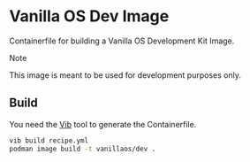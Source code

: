 # Vanilla OS Dev Image

Containerfile for building a Vanilla OS Development Kit Image.

> [!NOTE]
> This image is meant to be used for development purposes only.

## Build

You need the [Vib](https://github.com/vanilla-os/Vib) tool to generate the Containerfile.

```bash
vib build recipe.yml
podman image build -t vanillaos/dev .
```
